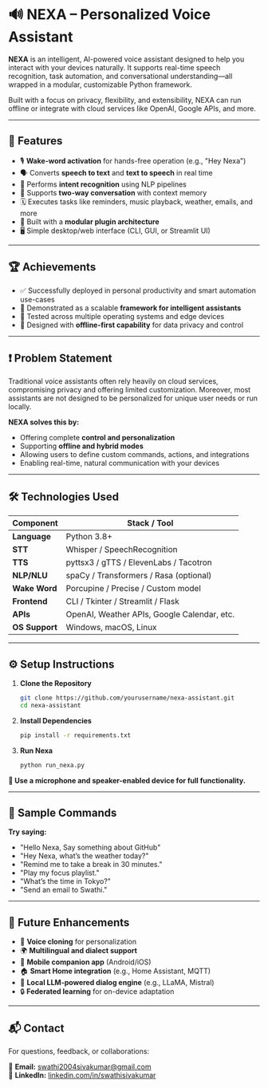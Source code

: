# 🔊 NEXA – Personalized Voice Assistant

**NEXA** is an intelligent, AI-powered voice assistant designed to help you interact with your devices naturally. It supports real-time speech recognition, task automation, and conversational understanding—all wrapped in a modular, customizable Python framework.

Built with a focus on privacy, flexibility, and extensibility, NEXA can run offline or integrate with cloud services like OpenAI, Google APIs, and more.

---

## 🚀 Features

- 🎙️ **Wake-word activation** for hands-free operation (e.g., "Hey Nexa")  
- 🗣️ Converts **speech to text** and **text to speech** in real time  
- 🧠 Performs **intent recognition** using NLP pipelines  
- 🔄 Supports **two-way conversation** with context memory  
- 🗓️ Executes tasks like reminders, music playback, weather, emails, and more  
- 🔌 Built with a **modular plugin architecture**  
- 🖥️ Simple desktop/web interface (CLI, GUI, or Streamlit UI)

---

## 🏆 Achievements

- ✅ Successfully deployed in personal productivity and smart automation use-cases  
- 🧩 Demonstrated as a scalable **framework for intelligent assistants**  
- 🧪 Tested across multiple operating systems and edge devices  
- 📡 Designed with **offline-first capability** for data privacy and control

---

## ❗ Problem Statement

Traditional voice assistants often rely heavily on cloud services, compromising privacy and offering limited customization. Moreover, most assistants are not designed to be personalized for unique user needs or run locally.

**NEXA solves this by:**

- Offering complete **control and personalization**
- Supporting **offline and hybrid modes**
- Allowing users to define custom commands, actions, and integrations  
- Enabling real-time, natural communication with your devices

---

## 🛠️ Technologies Used

| Component        | Stack / Tool                                 |
|------------------|----------------------------------------------|
| **Language**     | Python 3.8+                                  |
| **STT**          | Whisper / SpeechRecognition           |
| **TTS**          | pyttsx3 / gTTS / ElevenLabs / Tacotron       |
| **NLP/NLU**      | spaCy / Transformers / Rasa (optional)       |
| **Wake Word**    | Porcupine / Precise / Custom model           |
| **Frontend**     | CLI / Tkinter / Streamlit / Flask            |
| **APIs**         | OpenAI, Weather APIs, Google Calendar, etc.  |
| **OS Support**   | Windows, macOS, Linux                        |

---

## ⚙️ Setup Instructions

1. **Clone the Repository**
   ```bash
   git clone https://github.com/yourusername/nexa-assistant.git
   cd nexa-assistant

2. **Install Dependencies**
   ```bash
   pip install -r requirements.txt

3. **Run Nexa**
   ```bash
   python run_nexa.py

**📝 Use a microphone and speaker-enabled device for full functionality.**

---

## 🧪 Sample Commands

**Try saying:**
- "Hello Nexa, Say something about GitHub"
- "Hey Nexa, what’s the weather today?"
- "Remind me to take a break in 30 minutes."
- "Play my focus playlist."
- "What’s the time in Tokyo?"
- "Send an email to Swathi."

---

## 🔮 Future Enhancements

- 💬 **Voice cloning** for personalization  
- 🌍 **Multilingual and dialect support**  
- 📱 **Mobile companion app** (Android/iOS)  
- 🏠 **Smart Home integration** (e.g., Home Assistant, MQTT)  
- 🧠 **Local LLM-powered dialog engine** (e.g., LLaMA, Mistral)  
- 🔒 **Federated learning** for on-device adaptation  

---

## 📬 Contact

For questions, feedback, or collaborations:

📧 **Email:** [swathi2004sivakumar@gmail.com](mailto:swathi2004sivakumar@gmail.com)  
🔗 **LinkedIn:** [linkedin.com/in/swathisivakumar](https://linkedin.com/in/swathisivakumar)









